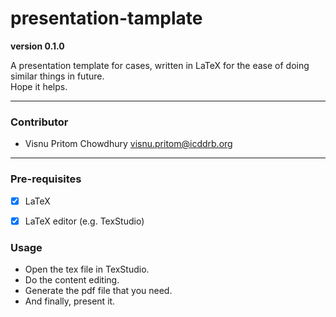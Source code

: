 # presentation-tamplate

**version 0.1.0**

A presentation template for cases, written in LaTeX for the ease of doing similar things in future. <br>
Hope it helps. 

---

### Contributor

- Visnu Pritom Chowdhury <visnu.pritom@icddrb.org>

---

### Pre-requisites

- [x] LaTeX
- [x] LaTeX editor (e.g. TexStudio) 


### Usage

- Open the tex file in TexStudio. 
- Do the content editing. 
- Generate the pdf file that you need. 
- And finally, present it. 
